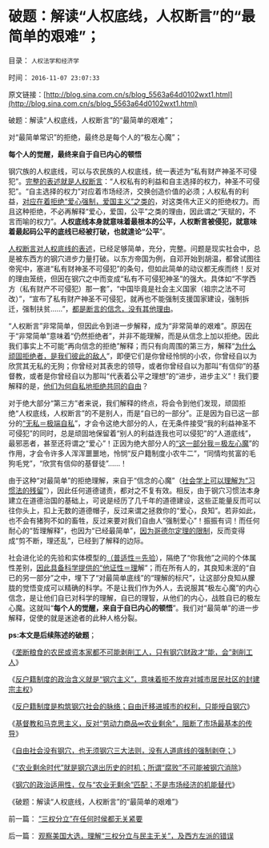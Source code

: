 # 破题：解读“人权底线，人权断言”的“最简单的艰难”；

目录： `人权法学和经济学` 

时间： `2016-11-07 23:07:33` 

原文链接：[http://blog.sina.com.cn/s/blog_5563a64d0102wxt1.html](http://blog.sina.com.cn/s/blog_5563a64d0102wxt1.html)

破题：解读“人权底线，人权断言”的“最简单的艰难”；

对“最简单常识”的拒绝，最终总是每个人的“极左心魔”；

**每个人的觉醒，最终来自于自已内心的顿悟**

钢穴族的人权底线，可以与农民族的人权底线，统一表述为“私有财产神圣不可侵犯”。[完整的表述就是人权断言](../../../2009/2/6/人权经济学.md)：“人权私有的利益和自主选择的权力，神圣不可侵犯”。“自主选择的权力”对应着市场经济，交换创造价值的必须；人权私有的利益，[对应在着拒绝“爱心强制，爱国主义”之类的](../../../2016/10/25/“爱心社会，爱心时代，强制爱心”vs“自由，自由时代”.md)，对这类伟大正义的拒绝权力。而且这种拒绝，不必再解释“爱心，爱国，公平”之类的理由，因此谓之“天赋的，不言而喻的权力”。**人权底线本身就意味着最根本的公平，人权断言被侵犯，就意味着最起码公平的底线已经被打破，也就遑论“公平**”。

[人权断言对人权底线的表述](../../../2009/6/17/人权是任何信仰须共同表述的价值观.md)，已经足够简单，充分，完整。问题是现实社会中，总是被东西方的钢穴进步力量打破。以东方帝国为例，自邓开始到胡温，都曾试图往帝宪中，塞进“私有财神圣不可侵犯”的条句，但如此简单的动议都无疾而终！反对的理由笼统，但因在钢穴之中而变成“私有不可侵犯神圣”的强大。具体如“不学西方（私有财产不可侵犯）那一套”，“中国毕竟是社会主义国家（祖宗之法不可改）”，“宣布了私有财产神圣不可侵犯，就再也不能强制支援国家建设，强制拆迁，强制扶贫……”，[都是断言的信念，没有其他理由](http://darthvad.blog.163.com/blog/static/533994702016911103236430/)。

“人权断言”非常简单，但因此令到进一步解释，成为“非常简单的艰难”。原因在于“非常简单”意味着“仍然拒绝者”，并非不能理解，而是从信念上加以拒绝。因此我们事实上不可能“再向信念的拒绝”解释；而只有向周围的第三方，解释“[为什么顽固拒绝者，是我们彼此的敌人](../../../2011/3/6/利益沟通＝敌我识别.md)”，即便它们是你曾经怜悯的小农，你曾经自以为欣赏其无私的无狗；你曾经对其表忠的领导，或者你曾经自以为那叫“有信仰”的基督教，或者是你曾经自以为那叫“代表着公平之理想”的“进步，进步主义”！我们要解释的是，[他们为何自私地拒绝共同的自由](../../../2009/3/26/人性本私！无私与自私是同义词.md)？

对于绝大部分“第三方”者来说，我们解释的终点，将会令到他们发现，顽固拒绝“人权底线，人权断言”的不是别人，而是“自已的一部分”。正是因为自已这一部分的[“无私＝极端自私](../../../2009/3/26/人性本私！无私与自私是同义词.md)”，才会令这绝大部分的人，在无条件接受“我的利益神圣不可侵犯”的同时，总是顽固地保留着“别人的利益连我也可以侵犯”的“人道底线”，最邪恶者，甚至还将谓之“爱心”！正因为绝大部分人的[“这一部分我＝极左心魔](../../../2009/7/26/极左生命力取决于右派的人格心魔.md)”的作用，才会令许多人浑浑噩噩地，怜悯“反户籍制度小农牛二”，“同情均贫富的毛狗毛党”，“欣赏有信仰的基督徒”……！

由于这种“对最简单”的拒绝理解，来自于“信念的心魔”（[社会学上可以理解为“习惯法的残留](../../../2016/3/15/基督教和马克思主义对传统愚昧的煽风点火；.md)”），因此任何道德谴责，都对之不复有效。相反，由于钢穴习惯法本身建立在道德治国的基础上，可说是经历了几千年的道德建设，这些正能量反而可以往你头上，扣上无数的道德帽子，反过来谓之拯救你的“爱心，良知”。若非如此，也不会有猪狗不如的畜牲，反过来要对我们自由人“强制爱心”！振振有词！而任何耐心的“哲理解释”，也因为“已经最简单”，[因为哥德尔定理的限制](../../../2011/2/23/哲学制造沟通障碍，哲学制造冲突.md)，反而变得成“剪不断，理还乱”，已经到了解释的边际。

社会进化论的先验和实体模型的[（普适性＝先验](../../../2016/9/26/先验必定与细节无关，凡细节必定不能满足他证性；.md)），隔绝了“你我他”之间的个体属性差别，[因此具备科学提供的“他证性＝理](../../../2016/10/8/科学的他证性，将得到最广泛的社会理解；.md)解”；而在所有人的，其良知未泯的“自已的另一部分”之中，埋下了“对最简单底线”的“理解的标尺”，让这部分良知从朦胧的觉悟变成可以精确的科学。不是让我们作为外人，去说服其“极左心魔”的内心信念，是让他们自已对科学的理解，自已的理智，从他们的内心，战胜自已的极左心魔。这就叫“**每个人的觉醒，来自于自已内心的顿悟**”。我们对“最简单”的进一步解释，促使的就是迷途者的此种人格分裂。

**ps:本文是后续陈述的破题**；

《[垄断粮食的农民或资本家都不可能剥削工人，只有钢穴财政才“能，会”剥削工人](../../../2016/10/30/人道底线升级为人权底线，工人农民都不可能再被剥削.md)》

《[反户籍制度的政治含义就是“钢穴主义”，意味着拒不放弃对城市居民社区的封建宗主权](../../../2016/10/31/农民脱贫的极简要点.md)》

《[反户籍制度是构筑钢穴社会的脉络；自由迁移进城市的权利，只能授自钢穴](../../../2016/11/1/反户籍制度是构筑钢穴社会的脉络，基督教不是国际惯例；.md)》

《[基督教和马克思主义，反对“劳动力商品∞农业剩余”，阻断了市场最基本的传导](../../../2016/11/2/“剩余价值理论”“学术”的政治本质.md)》

《[自由社会没有钢穴，也无须钢穴三大法则，没有人道底线的强制剥夺；](../../../2016/11/3/钢穴三大法则，法学解释“人权底线”和“自由”.md)》

《[“农业剩余时代”就是钢穴退出历史的时机；所谓“腐败”不可能被钢穴消除](../../../2016/11/4/“农业剩余时代”就是钢穴退出历史的时机；.md)》

《[钢穴的政治适用性，仅与“农业无剩余”匹配；不是市场经济的机能替代](../../../2016/11/6/常识命题上的科普，非常简单的艰难；.md)》

《破题：解读“人权底线，人权断言”的“最简单的艰难”》

前一篇： [“三权分立”在任何时侯都无关紧要](../../../2016/11/8/“三权分立”在任何时侯都无关紧要.md)

后一篇： [观察美国大选，理解“三权分立与民主无关”，及西方左派的错误](../../../2016/11/6/观察美国大选，理解“三权分立与民主无关”，及西方左派的错误.md)

